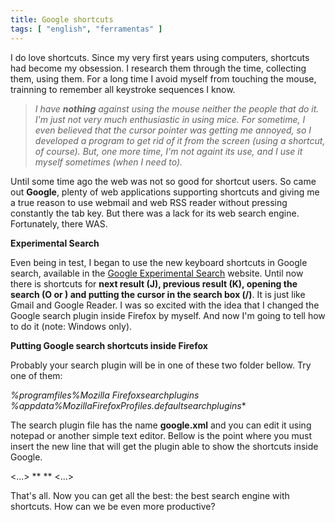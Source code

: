 ```yaml
---
title: Google shortcuts
tags: [ "english", "ferramentas" ]
---
```


I do love shortcuts. Since my very first years using computers, shortcuts had become my obsession. I research them through the time, collecting them, using them. For a long time I avoid myself from touching the mouse, trainning to remember all keystroke sequences I know.


> _I have **nothing** against using the mouse neither the people that do it. I'm just not very much enthusiastic in using mice. For sometime, I even believed that the cursor pointer was getting me annoyed, so I developed a program to get rid of it from the screen (using a shortcut, of course). But, one more time, I'm not againt its use, and I use it myself sometimes (when I need to)._


Until some time ago the web was not so good for shortcut users. So came out **Google**, plenty of web applications supporting shortcuts and giving me a true reason to use webmail and web RSS reader without pressing constantly the tab key. But there was a lack for its web search engine. Fortunately, there WAS.

**Experimental Search**

Even being in test, I began to use the new keyboard shortcuts in Google search, available in the [Google Experimental Search](http://www.google.com/experimental/) website. Until now there is shortcuts for **next result (J), previous result (K), opening the search (O or <Enter>) and putting the cursor in the search box (/)**. It is just like Gmail and Google Reader. I was so excited with the idea that I changed the Google search plugin inside Firefox by myself. And now I'm going to tell how to do it (note: Windows only).

**Putting Google search shortcuts inside Firefox**

Probably your search plugin will be in one of these two folder bellow. Try one of them:

**%programfiles%Mozilla Firefoxsearchplugins
%appdata%MozillaFirefoxProfiles*.defaultsearchplugins**

The search plugin file has the name **google.xml** and you can edit it using notepad or another simple text editor. Bellow is the point where you must insert the new line that will get the plugin able to show the shortcuts inside Google.

<Url type="text/html" method="GET" template="http://www.google.com/search">
<Param name="q" value="{searchTerms}"/>
<...>
**<Param name="esrch" value="BetaShortcuts"/> <!-- Google Shortcuts Here -->**
<!-- Dynamic parameters -->
<...>
</Url>

That's all. Now you can get all the best: the best search engine with shortcuts. How can we be even more productive?
